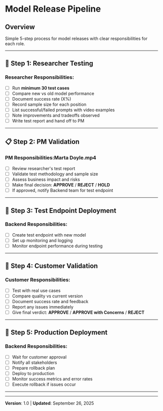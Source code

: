 # Model Release Pipeline

## Overview
Simple 5-step process for model releases with clear responsibilities for each role.

---

## 🔬 Step 1: Researcher Testing

### Researcher Responsibilities:
- [ ] Run **minimum 30 test cases**
- [ ] Compare new vs old model performance
- [ ] Document success rate (X%)
- [ ] Record sample size for each position
- [ ] List successful/failed prompts with video examples
- [ ] Note improvements and tradeoffs observed
- [ ] Write test report and hand off to PM

---

## 📋 Step 2: PM Validation

### PM Responsibilities:Marta Doyle.mp4
- [ ] Review researcher's test report
- [ ] Validate test methodology and sample size
- [ ] Assess business impact and risks
- [ ] Make final decision: **APPROVE** / **REJECT** / **HOLD**
- [ ] If approved, notify Backend team for test endpoint

---

## 🧪 Step 3: Test Endpoint Deployment

### Backend Responsibilities:
- [ ] Create test endpoint with new model
- [ ] Set up monitoring and logging
- [ ] Monitor endpoint performance during testing

---

## 👥 Step 4: Customer Validation

### Customer Responsibilities:
- [ ] Test with real use cases
- [ ] Compare quality vs current version
- [ ] Document success rate and feedback
- [ ] Report any issues immediately
- [ ] Give final verdict: **APPROVE** / **APPROVE with Concerns** / **REJECT**

---

## 🚀 Step 5: Production Deployment

### Backend Responsibilities:
- [ ] Wait for customer approval
- [ ] Notify all stakeholders
- [ ] Prepare rollback plan
- [ ] Deploy to production
- [ ] Monitor success metrics and error rates
- [ ] Execute rollback if issues occur

---


---

**Version**: 1.0 | **Updated**: September 26, 2025